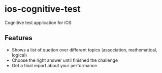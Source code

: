 # ios-cognitive-test

Cognitive test application for iOS

## Features

* Shows a list of quetion over different topics (association, mathematical, logical)
* Choose the right answer until finished the challenge
* Get a final report about your performance

